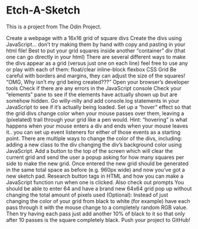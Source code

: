 # Etch-A-Sketch

This is a project from The Odin Project.

Create a webpage with a 16x16 grid of square divs
Create the divs using JavaScript… don’t try making them by hand with copy and pasting in your html file!
Best to put your grid squares inside another “container” div (that one can go directly in your html)
There are several different ways to make the divs appear as a grid (versus just one on each line) feel free to use any or play with each of them:
float/clear
inline-block
flexbox
CSS Grid
Be careful with borders and margins, they can adjust the size of the squares!
“OMG, Why isn’t my grid being created???”
Open your browser’s developer tools
Check if there are any errors in the JavaScript console
Check your “elements” pane to see if the elements have actually shown up but are somehow hidden.
Go willy-nilly and add console.log statements in your JavaScript to see if it’s actually being loaded.
Set up a “hover” effect so that the grid divs change color when your mouse passes over them, leaving a (pixelated) trail through your grid like a pen would.
Hint: “hovering” is what happens when your mouse enters a div and ends when your mouse leaves it.. you can set up event listeners for either of those events as a starting point.
There are multiple ways to change the color of the divs, including:
adding a new class to the div
changing the div’s background color using JavaScript.
Add a button to the top of the screen which will clear the current grid and send the user a popup asking for how many squares per side to make the new grid. Once entered the new grid should be generated in the same total space as before (e.g. 960px wide) and now you’ve got a new sketch pad.
Research button tags in HTML and how you can make a JavaScript function run when one is clicked.
Also check out prompts
You should be able to enter 64 and have a brand new 64x64 grid pop up without changing the total amount of pixels used
(Optional): Instead of just changing the color of your grid from black to white (for example) have each pass through it with the mouse change to a completely random RGB value. Then try having each pass just add another 10% of black to it so that only after 10 passes is the square completely black.
Push your project to GitHub!